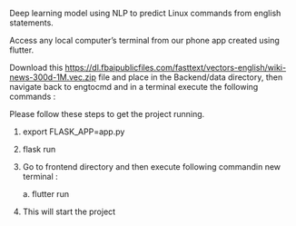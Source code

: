 Deep learning model using NLP to predict Linux commands from english statements.


Access any local computer’s terminal from our phone app created using flutter.

Download this https://dl.fbaipublicfiles.com/fasttext/vectors-english/wiki-news-300d-1M.vec.zip file and place in the Backend/data directory, then navigate back to engtocmd and in a terminal execute the following commands :

Please follow these steps to get the project running.

1. export FLASK_APP=app.py

2. flask run

3. Go to frontend directory and then execute following commandin new terminal :

    a. flutter run
    
4. This will start the project
